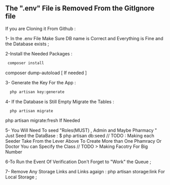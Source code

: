 ## The ".env" File is Removed From the GitIgnore file

If you are Cloning it From Github :

1- In the .env File Make Sure DB name is Correct and Everything is Fine and the Database exists ;

2-Install the Needed Packages :

```bash
 composer install
```

composer dump-autoload
[ If needed ]

3- Generate the Key For the App :

```bash
  php artisan key:generate
```

4- If the Database is Still Empty Migrate the Tables :

```bash
  php artisan migrate
```

php artisan migrate:fresh
If Needed

5- You Will Need To seed "Roles(MUST) , Admin and Maybe Pharmacy "
Just Seed the DataBase :
$ php artisan db:seed
// TODO : Making each Seeder Take From the Lever Above 
To Create More than One Phamracy Or Doctor You can Specify the Class
// TODO > Making Facotry For Big Number

6-To Run the Event Of Verification Don't Forget to "Work" the Queue ;

7- Remove Any Storage Links and Links agaign :
php artisan storage:link
For Local Storage ;
